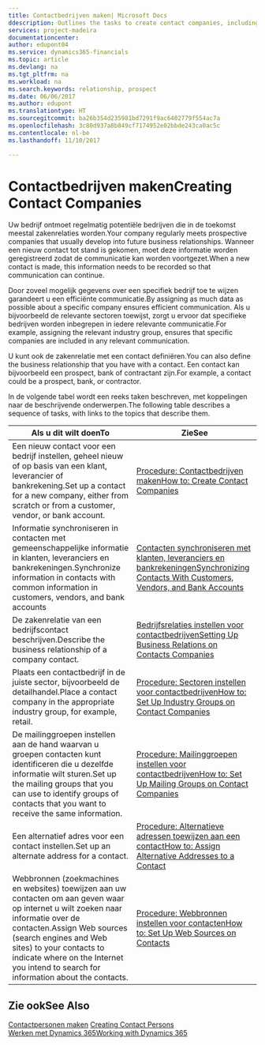 ```yaml
---
title: Contactbedrijven maken| Microsoft Docs
ddescription: Outlines the tasks to create contact companies, including assigning relevant data about prospects and defining the business relationships you have with companies.
services: project-madeira
documentationcenter: 
author: edupont04
ms.service: dynamics365-financials
ms.topic: article
ms.devlang: na
ms.tgt_pltfrm: na
ms.workload: na
ms.search.keywords: relationship, prospect
ms.date: 06/06/2017
ms.author: edupont
ms.translationtype: HT
ms.sourcegitcommit: ba26b354d235981bd7291f9ac6402779f554ac7a
ms.openlocfilehash: 3c80d937a8b849cf7174952e02bbde243ca0ac5c
ms.contentlocale: nl-be
ms.lasthandoff: 11/10/2017

---
```

# <a name="creating-contact-companies"></a><span data-ttu-id="49eed-102">Contactbedrijven maken</span><span class="sxs-lookup"><span data-stu-id="49eed-102">Creating Contact Companies</span></span>
<span data-ttu-id="49eed-103">Uw bedrijf ontmoet regelmatig potentiële bedrijven die in de toekomst meestal zakenrelaties worden.</span><span class="sxs-lookup"><span data-stu-id="49eed-103">Your company regularly meets prospective companies that usually develop into future business relationships.</span></span> <span data-ttu-id="49eed-104">Wanneer een nieuw contact tot stand is gekomen, moet deze informatie worden geregistreerd zodat de communicatie kan worden voortgezet.</span><span class="sxs-lookup"><span data-stu-id="49eed-104">When a new contact is made, this information needs to be recorded so that communication can continue.</span></span>

<span data-ttu-id="49eed-105">Door zoveel mogelijk gegevens over een specifiek bedrijf toe te wijzen garandeert u een efficiënte communicatie.</span><span class="sxs-lookup"><span data-stu-id="49eed-105">By assigning as much data as possible about a specific company ensures efficient communication.</span></span> <span data-ttu-id="49eed-106">Als u bijvoorbeeld de relevante sectoren toewijst, zorgt u ervoor dat specifieke bedrijven worden inbegrepen in iedere relevante communicatie.</span><span class="sxs-lookup"><span data-stu-id="49eed-106">For example, assigning the relevant industry group, ensures that specific companies are included in any relevant communication.</span></span>

<span data-ttu-id="49eed-107">U kunt ook de zakenrelatie met een contact definiëren.</span><span class="sxs-lookup"><span data-stu-id="49eed-107">You can also define the business relationship that you have with a contact.</span></span> <span data-ttu-id="49eed-108">Een contact kan bijvoorbeeld een prospect, bank of contractant zijn.</span><span class="sxs-lookup"><span data-stu-id="49eed-108">For example, a contact could be a prospect, bank, or contractor.</span></span>

<span data-ttu-id="49eed-109">In de volgende tabel wordt een reeks taken beschreven, met koppelingen naar de beschrijvende onderwerpen.</span><span class="sxs-lookup"><span data-stu-id="49eed-109">The following table describes a sequence of tasks, with links to the topics that describe them.</span></span>

| <span data-ttu-id="49eed-110">Als u dit wilt doen</span><span class="sxs-lookup"><span data-stu-id="49eed-110">To</span></span> | <span data-ttu-id="49eed-111">Zie</span><span class="sxs-lookup"><span data-stu-id="49eed-111">See</span></span> |
| --- | --- |
| <span data-ttu-id="49eed-112">Een nieuw contact voor een bedrijf instellen, geheel nieuw of op basis van een klant, leverancier of bankrekening.</span><span class="sxs-lookup"><span data-stu-id="49eed-112">Set up a contact for a new company, either from scratch or from a customer, vendor, or bank account.</span></span> |[<span data-ttu-id="49eed-113">Procedure: Contactbedrijven maken</span><span class="sxs-lookup"><span data-stu-id="49eed-113">How to: Create Contact Companies</span></span>](marketing-how-create-contact-companies.md) |
| <span data-ttu-id="49eed-114">Informatie synchroniseren in contacten met gemeenschappelijke informatie in klanten, leveranciers en bankrekeningen.</span><span class="sxs-lookup"><span data-stu-id="49eed-114">Synchronize information in contacts with common information in customers, vendors, and bank accounts</span></span> |[<span data-ttu-id="49eed-115">Contacten synchroniseren met klanten, leveranciers en bankrekeningen</span><span class="sxs-lookup"><span data-stu-id="49eed-115">Synchronizing Contacts With Customers, Vendors, and Bank Accounts</span></span>](marketing-synchronize-contacts-customers-vendors-bank-accounts.md) |
| <span data-ttu-id="49eed-116">De zakenrelatie van een bedrijfscontact beschrijven.</span><span class="sxs-lookup"><span data-stu-id="49eed-116">Describe the business relationship of a company contact.</span></span> |[<span data-ttu-id="49eed-117">Bedrijfsrelaties instellen voor contactbedrijven</span><span class="sxs-lookup"><span data-stu-id="49eed-117">Setting Up Business Relations on Contacts Companies</span></span>](marketing-business-relations.md) |
| <span data-ttu-id="49eed-118">Plaats een contactbedrijf in de juiste sector, bijvoorbeeld de detailhandel.</span><span class="sxs-lookup"><span data-stu-id="49eed-118">Place a contact company in the appropriate industry group, for example, retail.</span></span> |[<span data-ttu-id="49eed-119">Procedure: Sectoren instellen voor contactbedrijven</span><span class="sxs-lookup"><span data-stu-id="49eed-119">How to: Set Up Industry Groups on Contact Companies</span></span>](marketing-industry-groups.md) |
| <span data-ttu-id="49eed-120">De mailinggroepen instellen aan de hand waarvan u groepen contacten kunt identificeren die u dezelfde informatie wilt sturen.</span><span class="sxs-lookup"><span data-stu-id="49eed-120">Set up the mailing groups that you can use to identify groups of contacts that you want to receive the same information.</span></span> |[<span data-ttu-id="49eed-121">Procedure: Mailinggroepen instellen voor contactbedrijven</span><span class="sxs-lookup"><span data-stu-id="49eed-121">How to: Set Up Mailing Groups on Contact Companies</span></span>](marketing-mailing-groups.md) |
| <span data-ttu-id="49eed-122">Een alternatief adres voor een contact instellen.</span><span class="sxs-lookup"><span data-stu-id="49eed-122">Set up an alternate address for a contact.</span></span> |[<span data-ttu-id="49eed-123">Procedure: Alternatieve adressen toewijzen aan een contact</span><span class="sxs-lookup"><span data-stu-id="49eed-123">How to: Assign Alternative Addresses to a Contact</span></span>](marketing-how-assign-alternate-address.md) |
| <span data-ttu-id="49eed-124">Webbronnen (zoekmachines en websites) toewijzen aan uw contacten om aan geven waar op internet u wilt zoeken naar informatie over de contacten.</span><span class="sxs-lookup"><span data-stu-id="49eed-124">Assign Web sources (search engines and Web sites) to your contacts to indicate where on the Internet you intend to search for information about the contacts.</span></span> |[<span data-ttu-id="49eed-125">Procedure: Webbronnen instellen voor contacten</span><span class="sxs-lookup"><span data-stu-id="49eed-125">How to: Set Up Web Sources on Contacts</span></span>](marketing-web-sources.md) |

## <a name="see-also"></a><span data-ttu-id="49eed-126">Zie ook</span><span class="sxs-lookup"><span data-stu-id="49eed-126">See Also</span></span>
<span data-ttu-id="49eed-127">[Contactpersonen maken](marketing-create-contact-persons.md) </span><span class="sxs-lookup"><span data-stu-id="49eed-127">[Creating Contact Persons](marketing-create-contact-persons.md) </span></span>  
[<span data-ttu-id="49eed-128">Werken met Dynamics 365</span><span class="sxs-lookup"><span data-stu-id="49eed-128">Working with Dynamics 365</span></span>](ui-work-product.md)

